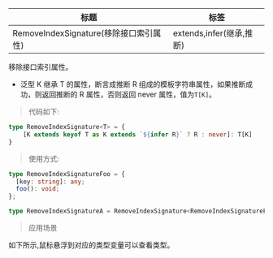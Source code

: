 | 标题                                   | 标签                     |
| -------------------------------------- | ------------------------ |
| RemoveIndexSignature(移除接口索引属性) | extends,infer(继承,推断) |

移除接口索引属性。

- 泛型 K 继承 T 的属性，断言成推断 R 组成的模板字符串属性，如果推断成功，则返回推断的 R 属性，否则返回 never 属性，值为`T[K]`。

> 代码如下:

```ts
type RemoveIndexSignature<T> = {
    [K extends keyof T as K extends `${infer R}` ? R : never]: T[K]
}
```

> 使用方式:

```ts
type RemoveIndexSignatureFoo = {
  [key: string]: any;
  foo(): void;
};

type RemoveIndexSignatureA = RemoveIndexSignature<RemoveIndexSignatureFoo>; // expected { foo(): void }
```

> 应用场景

如下所示,鼠标悬浮到对应的类型变量可以查看类型。

<div class="code-editor" data-url="codes/typescript/demo/RemoveIndexSignature.ts" data-language="typescript"></div>

